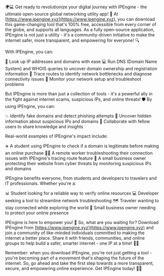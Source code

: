 🌍💻 Get ready to revolutionize your digital journey with IPEngine - the ultimate open-source global networking utility app! 🚀 At [https://www.ipengine.xyz](https://www.ipengine.xyz), you can download this game-changing tool that's 100% free, accessible from every corner of the globe, and supports all languages. As a fully open-source application, IPEngine is not just a utility - it's a community-driven initiative to make the internet safer, more transparent, and empowering for everyone! 🔍

With IPEngine, you can:

🔮 Look up IP addresses and domains with ease
💻 Run DNS (Domain Name System) and WHOIS queries to uncover domain ownership and registration information
📍 Trace routes to identify network bottlenecks and diagnose connectivity issues
📡 Monitor your network setup and troubleshoot problems

But IPEngine is more than just a collection of tools - it's a powerful ally in the fight against internet scams, suspicious IPs, and online threats! 🛡️ By using IPEngine, you can:

💥 Identify fake domains and detect phishing attempts
🚨 Uncover hidden information about suspicious IPs and domains
💪 Collaborate with fellow users to share knowledge and insights

Real-world examples of IPEngine's impact include:

✈️ A student using IPEngine to check if a domain is legitimate before making an online purchase
🏃‍♂️ A remote worker troubleshooting their connection issues with IPEngine's tracing route feature
💼 A small business owner protecting their website from cyber threats by monitoring suspicious IPs and domains

IPEngine benefits everyone, from students and developers to travelers and IT professionals. Whether you're a:

📊 Student looking for a reliable way to verify online resources
💻 Developer seeking a tool to streamline network troubleshooting
🗺️ Traveler wanting to stay connected while exploring the world
🏢 Small business owner needing to protect your online presence

IPEngine is here to empower you! 🌟 So, what are you waiting for? Download IPEngine from [https://www.ipengine.xyz](https://www.ipengine.xyz) and join a community of like-minded individuals committed to making the internet a better place. Share it with friends, communities, and online groups to help build a safer, smarter internet - one IP at a time! 🚀💪

Remember: when you download IPEngine, you're not just getting a tool - you're becoming part of a movement that's shaping the future of the internet. So, go ahead and take the first step towards a more transparent, secure, and empowering online experience. Get IPEngine today! 🌟🎉